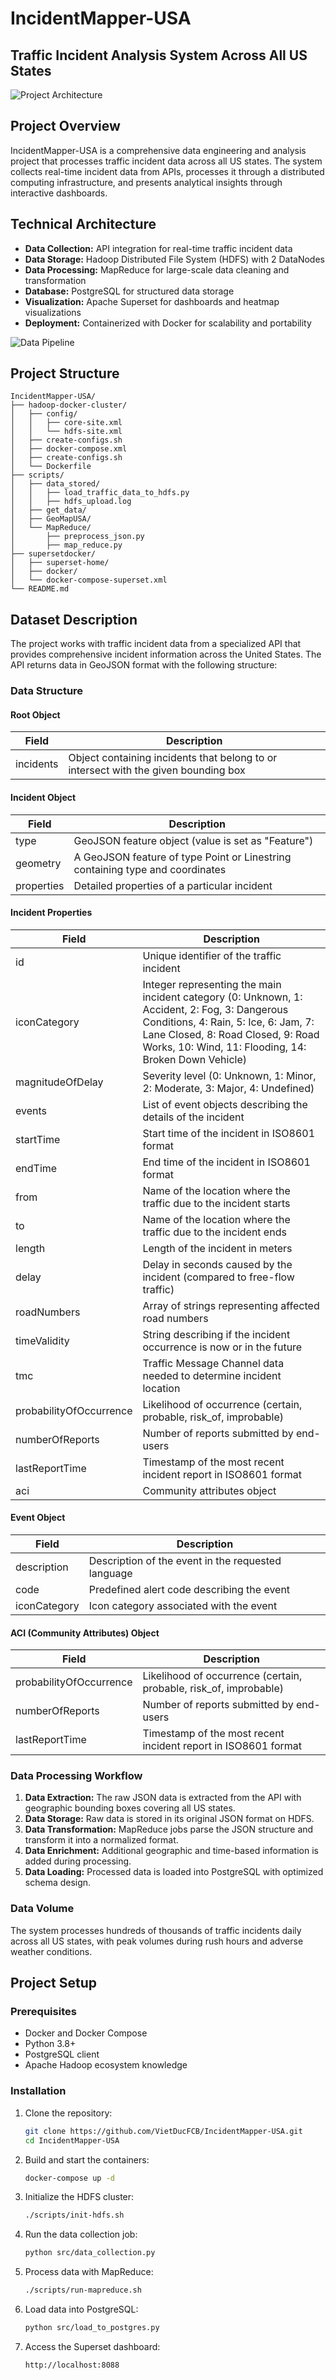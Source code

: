 # IncidentMapper-USA

## Traffic Incident Analysis System Across All US States

![Project Architecture](https://github.com/VietDucFCB/PythonForDS/blob/master/diagram.png)

## Project Overview

IncidentMapper-USA is a comprehensive data engineering and analysis project that processes traffic incident data across all US states. The system collects real-time incident data from APIs, processes it through a distributed computing infrastructure, and presents analytical insights through interactive dashboards.

## Technical Architecture

- **Data Collection:** API integration for real-time traffic incident data
- **Data Storage:** Hadoop Distributed File System (HDFS) with 2 DataNodes
- **Data Processing:** MapReduce for large-scale data cleaning and transformation
- **Database:** PostgreSQL for structured data storage
- **Visualization:** Apache Superset for dashboards and heatmap visualizations
- **Deployment:** Containerized with Docker for scalability and portability

![Data Pipeline](https://github.com/VietDucFCB/PythonForDS/blob/master/pipeline.png)

## Project Structure

```
IncidentMapper-USA/
├── hadoop-docker-cluster/
│   ├── config/
│   │   ├── core-site.xml
│   │   └── hdfs-site.xml
│   ├── create-configs.sh
│   ├── docker-compose.xml
│   ├── create-configs.sh
│   └── Dockerfile
├── scripts/
│   ├── data_stored/
│   │   ├── load_traffic_data_to_hdfs.py
│   │   ├── hdfs_upload.log
│   ├── get_data/
│   ├── GeoMapUSA/
│   └── MapReduce/
│       ├── preprocess_json.py
│       ├── map_reduce.py
├── supersetdocker/
│   ├── superset-home/
│   ├── docker/
│   └── docker-compose-superset.xml
└── README.md
```

## Dataset Description

The project works with traffic incident data from a specialized API that provides comprehensive incident information across the United States. The API returns data in GeoJSON format with the following structure:

### Data Structure

#### Root Object
| Field | Description |
|-------|-------------|
| incidents | Object containing incidents that belong to or intersect with the given bounding box |

#### Incident Object
| Field | Description |
|-------|-------------|
| type | GeoJSON feature object (value is set as "Feature") |
| geometry | A GeoJSON feature of type Point or Linestring containing type and coordinates |
| properties | Detailed properties of a particular incident |

#### Incident Properties
| Field | Description |
|-------|-------------|
| id | Unique identifier of the traffic incident |
| iconCategory | Integer representing the main incident category (0: Unknown, 1: Accident, 2: Fog, 3: Dangerous Conditions, 4: Rain, 5: Ice, 6: Jam, 7: Lane Closed, 8: Road Closed, 9: Road Works, 10: Wind, 11: Flooding, 14: Broken Down Vehicle) |
| magnitudeOfDelay | Severity level (0: Unknown, 1: Minor, 2: Moderate, 3: Major, 4: Undefined) |
| events | List of event objects describing the details of the incident |
| startTime | Start time of the incident in ISO8601 format |
| endTime | End time of the incident in ISO8601 format |
| from | Name of the location where the traffic due to the incident starts |
| to | Name of the location where the traffic due to the incident ends |
| length | Length of the incident in meters |
| delay | Delay in seconds caused by the incident (compared to free-flow traffic) |
| roadNumbers | Array of strings representing affected road numbers |
| timeValidity | String describing if the incident occurrence is now or in the future |
| tmc | Traffic Message Channel data needed to determine incident location |
| probabilityOfOccurrence | Likelihood of occurrence (certain, probable, risk_of, improbable) |
| numberOfReports | Number of reports submitted by end-users |
| lastReportTime | Timestamp of the most recent incident report in ISO8601 format |
| aci | Community attributes object |

#### Event Object
| Field | Description |
|-------|-------------|
| description | Description of the event in the requested language |
| code | Predefined alert code describing the event |
| iconCategory | Icon category associated with the event |

#### ACI (Community Attributes) Object
| Field | Description |
|-------|-------------|
| probabilityOfOccurrence | Likelihood of occurrence (certain, probable, risk_of, improbable) |
| numberOfReports | Number of reports submitted by end-users |
| lastReportTime | Timestamp of the most recent incident report in ISO8601 format |

### Data Processing Workflow

1. **Data Extraction:** The raw JSON data is extracted from the API with geographic bounding boxes covering all US states.
2. **Data Storage:** Raw data is stored in its original JSON format on HDFS.
3. **Data Transformation:** MapReduce jobs parse the JSON structure and transform it into a normalized format.
4. **Data Enrichment:** Additional geographic and time-based information is added during processing.
5. **Data Loading:** Processed data is loaded into PostgreSQL with optimized schema design.

### Data Volume

The system processes hundreds of thousands of traffic incidents daily across all US states, with peak volumes during rush hours and adverse weather conditions.
## Project Setup

### Prerequisites

- Docker and Docker Compose
- Python 3.8+
- PostgreSQL client
- Apache Hadoop ecosystem knowledge

### Installation

1. Clone the repository:
   ```bash
   git clone https://github.com/VietDucFCB/IncidentMapper-USA.git
   cd IncidentMapper-USA
   ```

2. Build and start the containers:
   ```bash
   docker-compose up -d
   ```

3. Initialize the HDFS cluster:
   ```bash
   ./scripts/init-hdfs.sh
   ```

4. Run the data collection job:
   ```bash
   python src/data_collection.py
   ```

5. Process data with MapReduce:
   ```bash
   ./scripts/run-mapreduce.sh
   ```

6. Load data into PostgreSQL:
   ```bash
   python src/load_to_postgres.py
   ```

7. Access the Superset dashboard:
   ```
   http://localhost:8088
   ```

